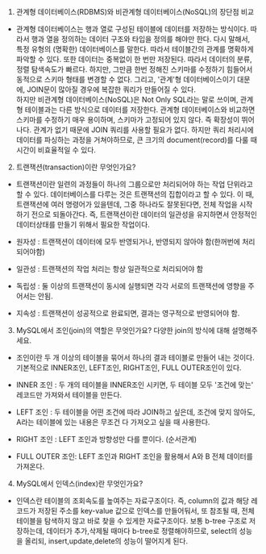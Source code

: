 1. 관계형 데이터베이스(RDBMS)와 비관계형 데이터베이스(NoSQL)의 장단점 비교

- 관계형 데이터베이스는 행과 열로 구성된 테이블에 데이터를 저장하는 방식이다. 따라서 행과 열을 정의하는 데이터 구조와 타입을 정의를 해야만 한다. 다시 말해서, 특정 유형의 (명확한) 데이터베이스를 말한다. 따라서 테이블간의 관계를 명확하게 파악할 수 있다. 또한 데이터는 중복없이 한 번만 저장된다. 따라서 데이터의 분류,정렬 탐색속도가 빠르다. 하지만, 그만큼 한번 정해진 스키마를 수정하기 힘들어서 동적으로 스키마 형태를 변경할 수 없다. 그리고, '관계'형 데이터베이스이기 대문에, JOIN문이 많아질 경우에 복잡한 쿼리가 만들어질 수 있다.<br/>
하지만 비관계형 데이터베이스(NoSQL)은 Not Only SQL라는 말로 쓰이며, 관계형 테이블과는 다른 방식으로 데이터를 저장한다. 관계형 데이터베이스와 비교하면 스키마를 수정하기 매우 용이하며, 스키마가 고정되어 있지 않다. 즉 확장성이 뛰어나다. 관계가 없기 때문에 JOIN 쿼리를 사용할 필요가 없다. 하지만 쿼리 처리시에 데이터를 파싱하는 과정을 거쳐야하므로, 큰 크기의 document(record)를 다룰 때 시간이 비효율적일 수 있다.

2. 트랜잭션(transaction)이란 무엇인가요?

- 트랜잭션이란 일련의 과정들이 하나의 그룹으로만 처리되어야 하는 작업 단위라고 할 수 있다.
데이터베이스를 다루는 것은 트랜잭션의 집합이라고 할 수 있다. 이 때, 트랜잭션에 여러 명령어가 있을텐데, 그중 하나라도 잘못된다면, 전체 작업을 시작하기 전으로 되돌아간다. 즉, 트랜잭션이란 데이터의 일관성을 유지하면서 안정적인 데이터상태를 만들기 위해서 필요한 작업이다. 
- 원자성 : 트랜잭션이 데이터에 모두 반영되거나, 반영되지 않아야 함(한꺼번에 처리되어야함)

- 일관성 : 트랜잭션의 작업 처리는 항상 일관적으로 처리되어야 함

- 독립성 : 둘 이상의 트랜잭션이 동시에 실행되면 각각 서로의 트랜잭션에 영향을 주어서는 안됨.

- 지속성 : 트랜잭션이 성공적으로 완료되면, 결과는 영구적으로 반영되어야 함.

3. MySQL에서 조인(join)의 역할은 무엇인가요? 다양한 join의 방식에 대해 설명해주세요.

- 조인이란 두 개 이상의 테이블을 묶어서 하나의 결과 테이블로 만들어 내는 것이다.
기본적으로 INNER조인, LEFT조인, RIGHT조인, FULL OUTER조인이 있다.
- INNER 조인 : 두 개의 테이블을 INNER조인 시키면, 두 테이블 모두 '조건에 맞는' 레코드만 가져와서 테이블을 만든다.

- LEFT 조인 : 두 테이블을 어떤 조건에 따라 JOIN하고 싶은데, 조건에 맞지 않아도, A라는 테이블에 있는 내용은 무조건 다 가져오고 싶을 때 사용한다.

- RIGHT 조인 : LEFT 조인과 방향성만 다를 뿐이다. (순서관계)

- FULL OUTER 조인: LEFT 조인과 RIGHT 조인을 활용해서 A와 B 전체 데이터를 가져온다.


4. MySQL에서 인덱스(index)란 무엇인가요?

- 인덱스란 테이블의 조회속도를 높여주는 자료구조이다.
즉, column의 값과 해당 레코드가 저장된 주소를 key-value 값으로 인덱스를 만들어둬서, 또 참조될 때, 전체 테이블을 탐색하지 않고 바로 찾을 수 있게한 자료구조이다.
보통 b-tree 구조로 저장하는데, 데이터가 추가,삭제될 때마다 b-tree로 정렬해야하므로, select의 성능을 올리되, insert,update,delete의 성능이 떨어지게 된다.
